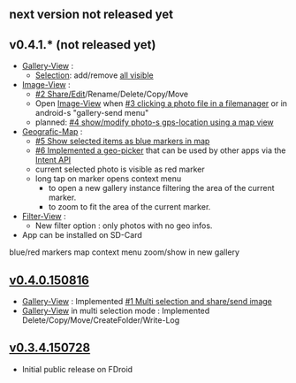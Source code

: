 ## next version not released yet

## v0.4.1.* (not released yet)

* [Gallery-View](https://github.com/k3b/AndroFotoFinder/wiki/Gallery-View) :
	* [Selection](Gallery-View#Multiselection): add/remove [all visible](Gallery-View#CurrentSet)
* [Image-View](https://github.com/k3b/AndroFotoFinder/wiki/Image-View) : 
	* [#2 Share/Edit](https://github.com/k3b/AndroFotoFinder/issues/2)/Rename/Delete/Copy/Move
	* Open [Image-View](https://github.com/k3b/AndroFotoFinder/wiki/Image-View) when [#3 clicking a photo file in a filemanager](https://github.com/k3b/AndroFotoFinder/issues/3) or in android-s "gallery-send menu"
	* planned: [#4 show/modify photo-s gps-location using a map view](https://github.com/k3b/AndroFotoFinder/issues/4)
* [Geografic-Map](https://github.com/k3b/AndroFotoFinder/wiki/geographic-map) : 
	* [#5 Show selected items as blue markers in map](https://github.com/k3b/AndroFotoFinder/issues/5)
	* [#6 Implemented a geo-picker](https://github.com/k3b/AndroFotoFinder/issues/6) that can be used by other apps via the [Intent API](https://github.com/k3b/AndroFotoFinder/wiki/intentapi)
	* current selected photo is visible as red marker
	* long tap on marker opens context menu 
		* to open a new gallery instance filtering the area of the current marker.
		* to zoom to fit the area of the current marker.
* [Filter-View](https://github.com/k3b/AndroFotoFinder/wiki/Filter-View) :
	* New filter option : only photos with no geo infos.
* App can be installed on SD-Card

blue/red markers
map context menu zoom/show in new gallery

## [v0.4.0.150816](https://github.com/k3b/AndroFotoFinder/releases/tag/v0.4.0.150816)

* [Gallery-View](https://github.com/k3b/AndroFotoFinder/wiki/Gallery-View) : Implemented [#1 Multi selection and share/send image](https://github.com/k3b/AndroFotoFinder/issues/1)
* [Gallery-View](https://github.com/k3b/AndroFotoFinder/wiki/Gallery-View) in multi selection mode : Implemented Delete/Copy/Move/CreateFolder/Write-Log

## [v0.3.4.150728](https://github.com/k3b/AndroFotoFinder/releases/tag/v0.3.4.150728)

* Initial public release on FDroid
